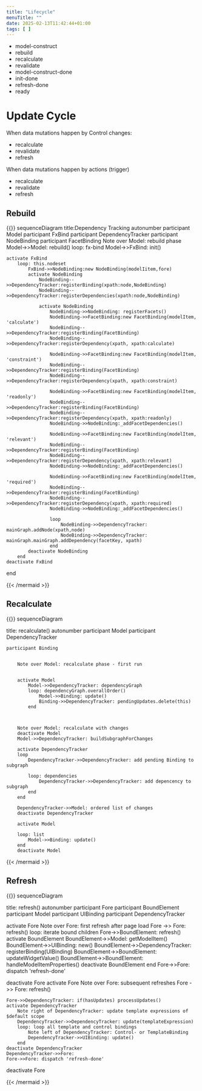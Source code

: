 ```yaml
---
title: "Lifecycle"
menuTitle: ""
date: 2025-02-13T11:42:44+01:00
tags: [ ]
---
```


* model-construct
* rebuild
* recalculate
* revalidate
* model-construct-done
* init-done
* refresh-done
* ready

# Update Cycle

When data mutations happen by Control changes:

* recalculate
* revalidate
* refresh

When data mutations happen by actions (trigger)

* recalculate
* revalidate
* refresh

## Rebuild

{{<mermaid align="left">}}
sequenceDiagram
title:Dependency Tracking
autonumber
participant Model
participant FxBind
participant DependencyTracker
participant NodeBinding
participant FacetBinding
Note over Model: rebuild phase
Model->>Model: rebuild()
loop: fx-bind
    Model->>FxBind: init()
    
    activate FxBind
        loop: this.nodeset
            FxBind->>NodeBinding:new NodeBinding(modelIitem,fore)
            activate NodeBinding
                NodeBinding-->>DependencyTracker:registerBinding(xpath:node,NodeBinding)
                NodeBinding-->>DependencyTracker:registerDependencies(xpath:node,NodeBinding)
            
                activate NodeBinding
                    NodeBinding->>NodeBinding: registerFacets()
                    NodeBinding->>FacetBinding:new FacetBinding(modelItem, 'calculate')
                    NodeBinding-->>DependencyTracker:registerBinding(FacetBinding)
                    NodeBinding-->>DependencyTracker:registerDependency(xpath, xpath:calculate)
            
                    NodeBinding->>FacetBinding:new FacetBinding(modelItem, 'constraint')
                    NodeBinding-->>DependencyTracker:registerBinding(FacetBinding)
                    NodeBinding-->>DependencyTracker:registerDependency(xpath, xpath:constraint)
            
                    NodeBinding->>FacetBinding:new FacetBinding(modelItem, 'readonly')
                    NodeBinding-->>DependencyTracker:registerBinding(FacetBinding)
                    NodeBinding-->>DependencyTracker:registerDependency(xpath, xpath:readonly)
                    NodeBinding->>NodeBinding:_addFacetDependencies()
        
                    NodeBinding->>FacetBinding:new FacetBinding(modelItem, 'relevant')
                    NodeBinding-->>DependencyTracker:registerBinding(FacetBinding)
                    NodeBinding-->>DependencyTracker:registerDependency(xpath, xpath:relevant)
                    NodeBinding->>NodeBinding:_addFacetDependencies()
        
                    NodeBinding->>FacetBinding:new FacetBinding(modelItem, 'required')
                    NodeBinding-->>DependencyTracker:registerBinding(FacetBinding)
                    NodeBinding-->>DependencyTracker:registerDependency(xpath, xpath:required)
                    NodeBinding->>NodeBinding:_addFacetDependencies()
        
                    loop
                        NodeBinding->>DependencyTracker: mainGraph.addNode(xpath,node)
                        NodeBinding->>DependencyTracker: mainGraph.mainGraph.addDependency(facetKey, xpath)
                    end
            deactivate NodeBinding
        end
    deactivate FxBind
end

{{< /mermaid >}}

## Recalculate

{{<mermaid align="left">}}
sequenceDiagram

title: recalculate()
autonumber
participant Model
participant DependencyTracker

    participant Binding

    
        Note over Model: recalculate phase - first run
        
        
        activate Model
            Model->>DependencyTracker: dependencyGraph
            loop: dependencyGraph.overallOrder()
                Model->>Binding: update()
                Binding->>DependencyTracker: pendingUpdates.delete(this)
            end
        


        Note over Model: recalculate with changes
        deactivate Model
        Model->>DependencyTracker: buildSubgraphForChanges

        activate DependencyTracker
        loop
            DependencyTracker->>DependencyTracker: add pending Binding to subgraph

            loop: dependencies
                DependencyTracker->>DependencyTracker: add depencency to subgraph
            end
        end

        DependencyTracker->>Model: ordered list of changes
        deactivate DependencyTracker

        activate Model

        loop: list
            Model->>Binding: update()
        end
        deactivate Model

{{< /mermaid >}}

## Refresh
{{<mermaid align="left">}}
sequenceDiagram

title: refresh()
autonumber
participant Fore
participant BoundElement
participant Model
participant UIBinding
participant DependencyTracker

activate Fore
    Note over Fore: first refresh after page load
    Fore ->> Fore: refresh()
    loop: iterate bound children
        Fore->>BoundElement: refresh()
        activate BoundElement
            BoundElement->>Model: getModelItem()
            BoundElement->>UIBinding: new()
            BoundElement->>DependencyTracker: registerBinding(UIBinding)
            BoundElement->>BoundElement: updateWidgetValue()
            BoundElement->>BoundElement: handleModelItemProperties()
        deactivate BoundElement
    end
    Fore->>Fore: dispatch 'refresh-done'

deactivate Fore
activate Fore
    Note over Fore: subsequent refreshes
    Fore ->> Fore: refresh()

    Fore->>DependencyTracker: if(hasUpdates) processUpdates()
    activate DependencyTracker
        Note right of DependencyTracker: update template expressions of $default scope
        DependencyTracker->>DependencyTracker: update(templateExpression)
        loop: loop all template and control bindings
            Note left of DependencyTracker: Control- or TemplateBinding
            DependencyTracker->>UIBinding: update()
        end
    deactivate DependencyTracker
    DependencyTracker->>Fore:  
    Fore->>Fore: dispatch 'refresh-done'


    
    
    
deactivate Fore

{{< /mermaid >}}


